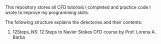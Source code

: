 This repository stores all CFD tutorials I completed and practice code I wrote to improve my programming skills.

The following structure explains the directories and their contents:
1. 12Steps_NS: 12 Steps to Navier Stokes CFD course by Prof. Lorena A. Barba
